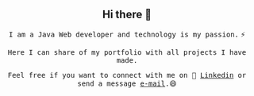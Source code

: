 <h2 align="center">Hi there 👋</h1> 

<p align="center"><samp>I am a Java Web developer and technology is my passion.</samp> ⚡</p>

<p align="center"><samp>Here I can share of my portfolio with all projects I have made.</samp></p>

<p align="center"><samp>Feel free if you want to connect with me on 💬 <a target="_blank" href="https://www.linkedin.com/in/allangs/">Linkedin</a> or send a message <a href="mailto:allan11991@hotmail.com">e-mail</a>.</samp>😄</p> 


<!--
**mccartney0/mccartney0** is a ✨ _special_ ✨ repository because its `README.md` (this file) appears on your GitHub profile.

Here are some ideas to get you started:

- 🔭 I’m currently working on ...
- 🌱 I’m currently learning ...
- 👯 I’m looking to collaborate on ...
- 🤔 I’m looking for help with ...
- 💬 Ask me about ...
- 📫 How to reach me: ...
- 😄 Pronouns: ...
- ⚡ Fun fact: ...
-->
